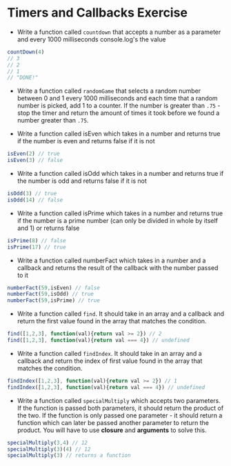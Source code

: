 # Timers and Callbacks Exercise

- Write a function called `countdown` that accepts a number as a parameter and every 1000 milliseconds console.log's the value 

```javascript
countDown(4)
// 3
// 2
// 1
// "DONE!"
```

- Write a function called `randomGame` that selects a random number between 0 and 1 every 1000 milliseconds and each time that a random number is picked, add 1 to a counter. If the number is greater than `.75` - stop the timer and return the amount of times it took before we found a number greater than `.75`.

- Write a function called isEven which takes in a number and returns true if the number is even and returns false if it is not

```javascript
isEven(2) // true
isEven(3) // false
```

- Write a function called isOdd which takes in a number and returns true if the number is odd and returns false if it is not

```javascript
isOdd(3) // true
isOdd(14) // false
```

- Write a function called isPrime which takes in a number and returns true if the number is a prime number (can only be divided in whole by itself and 1) or returns false

```javascript
isPrime(8) // false
isPrime(17) // true
```

- Write a function called numberFact which takes in a number and a callback and returns the result of the callback with the number passed to it

```javascript
numberFact(59,isEven) // false
numberFact(59,isOdd) // true
numberFact(59,isPrime) // true
```

- Write a function called `find`. It should take in an array and a callback and return the first value found in the array that matches the condition. 

```javascript
find([1,2,3], function(val){return val >= 2}) // 2
find([1,2,3], function(val){return val === 4}) // undefined
```

- Write a function called `findIndex`. It should take in an array and a callback and return the index of first value found in the array that matches the condition. 

```javascript
findIndex([1,2,3], function(val){return val >= 2}) // 1
findIndex([1,2,3], function(val){return val === 4}) // undefined
```

- Write a function called `specialMultiply` which accepts two parameters. If the function is passed both parameters, it should return the product of the two. If the function is only passed one parameter - it should return a function which can later be passed another parameter to return the product. You will have to use **closure** and **arguments** to solve this.

```javascript
specialMultiply(3,4) // 12
specialMultiply(3)(4) // 12
specialMultiply(3) // returns a function 
```
